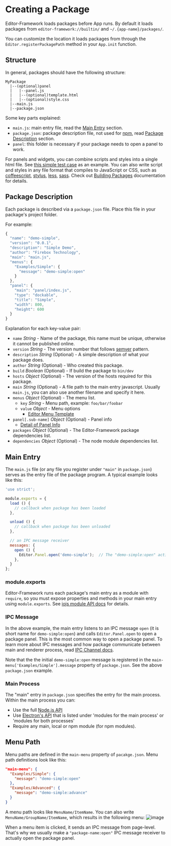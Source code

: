 # Creating a Package

Editor-Framework loads packages before App runs. By default it loads packages from `editor-framework://builtin/` and `~/.{app-name}/packages/`.

You can customize the location it loads packages from through the `Editor.registerPackagePath` method in your `App.init` function.

## Structure

In general, packages should have the following structure:

```plain
MyPackage
  |--(optional)panel
  |   |--panel.js
  |   |--(optional)template.html
  |   |--(optional)style.css
  |--main.js
  |--package.json
```

Some key parts explained:

- `main.js`: main entry file, read the [Main Entry](#main-entry) section.
- `package.json`: package description file, not used for [npm](https://www.npmjs.com/), read [Package Description](#package-description) section.
- `panel`: this folder is necessary if your package needs to open a panel to work.

For panels and widgets, you can combine scripts and styles into a single html file. See [this simple test case](/test/fixtures/packages/simple/panel/panel.js) as an example. You can also write script and styles in any file format that compiles to JavaScript or CSS, such as [coffeescript](http://coffeescript.org/), [stylus](https://learnboost.github.io/stylus/), [less](http://lesscss.org/), [sass](http://sass-lang.com/). Check out [Building Packages](load-and-build-packages.md) documentation for details.

## Package Description

Each package is described via a `package.json` file. Place this file in your package's project folder.

For example:

```js
{
  "name": "demo-simple",
  "version": "0.0.1",
  "description": "Simple Demo",
  "author": "Firebox Technology",
  "main": "main.js",
  "menus": {
    "Examples/Simple": {
      "message": "demo-simple:open"
    }
  },
  "panel": {
    "main": "panel/index.js",
    "type": "dockable",
    "title": "Simple",
    "width": 800,
    "height": 600
  }
}
```

Explanation for each key-value pair:

  - `name` *String* - Name of the package, this name must be unique, otherwise it cannot be published online.
  - `version` *String* - The version number that follows [semver](http://semver.org/) pattern.
  - `description` *String* (Optional) - A simple description of what your package does.
  - `author` *String* (Optional) - Who created this package.
  - `build` *Boolean* (Optional) - If build the package to `bin/dev`
  - `hosts` *Object* (Optional) - The version of the hosts required for this package.
  - `main` *String* (Optional) - A file path to the main entry javascript. Usually `main.js`, you can also use another filename and specify it here.
  - `menus` *Object* (Optional) - The menu list.
    - `key` *String* - Menu path, example: `foo/bar/foobar`
    - `value` *Object* - Menu options
      - [Editor Menu Template](https://github.com/cocos-creator/editor-framework/blob/master/docs/api/core/menu.md)
  - `panel[.sub-name]` *Object* (Optional) - Panel info
    - [Detail of Panel Info](create-panels.md)
  - `packages` *Object* (Optional) - The Editor-Framework package dependencies list.
  - `dependencies` *Object* (Optional) - The node module dependencies list.

## Main Entry

The `main.js` file (or any file you register under `"main"` in `package.json`) serves as the entry file of the package program. A typical example looks like this:

```js
'use strict';

module.exports = {
  load () {
    // callback when package has been loaded
  },

  unload () {
    // callback when package has been unloaded
  },

  // an IPC message receiver
  messages: {
    open () {
      Editor.Panel.open('demo-simple');  // The "demo-simple:open" action will open this package via `Editor.Panel.open`
    },
  }
};
```

### module.exports

Editor-Framework runs each package's main entry as a module with `require`, so you must expose properties and methods in your main entry using `module.exports`. See [iojs module API docs](https://iojs.org/api/modules.html#modules_module_exports) for details.

### IPC Message

In the above example, the main entry listens to an IPC message `open` (it is short name for `demo-simple:open`) and calls `Editor.Panel.open` to open a package panel. This is the most common way to open a package panel. To learn more about IPC messages and how package communicate between main and renderer process, read [IPC Channel docs](ipc-channel.md).

Note that the the initial `demo-simple:open` message is registered in the `main-menu['Examples/Simple'].message` property of `package.json`. See the above `package.json` example.

### Main Process

The "main" entry in `package.json` specifies the entry for the main process. Within the main process you can:

- Use the full [Node.js API](https://nodejs.org/api/)
- Use [Electron's API](https://github.com/atom/electron/tree/master/docs#api-references) that is listed under 'modules for the main process' or 'modules for both processes'
- Require any main, local or npm module (for npm modules).

## Menu Path

Menu paths are defined in the `main-menu` property of `pacakge.json`. Menu path definitions look like this:

```json
"main-menu": {
  "Examples/Simple": {
    "message": "demo-simple:open"
  },
  "Examples/Advanced": {
    "message": "demo-simple:advance"
  }
}
```

A menu path looks like `MenuName/ItemName`. You can also write `MenuName/GroupName/ItemName`, which results in the following menu:
![image](https://cloud.githubusercontent.com/assets/344547/8249697/89da532e-169f-11e5-9f69-d49731ea0ca6.png)

When a menu item is clicked, it sends an IPC message from page-level. That's why we usually make a `"package-name:open"` IPC message receiver to actually open the package panel.
